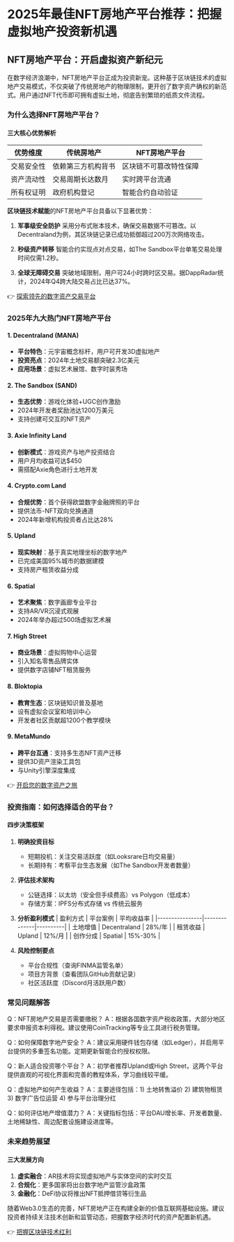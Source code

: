 # 2025年最佳NFT房地产平台推荐：把握虚拟地产投资新机遇

## NFT房地产平台：开启虚拟资产新纪元
在数字经济浪潮中，NFT房地产平台正成为投资新宠。这种基于区块链技术的虚拟地产交易模式，不仅突破了传统房地产的物理限制，更开创了数字资产确权的新范式。用户通过NFT代币即可拥有虚拟土地，彻底告别繁琐的纸质文件流程。

### 为什么选择NFT房地产平台？

#### 三大核心优势解析

| 优势维度       | 传统房地产                  | NFT房地产平台                |
|----------------|---------------------------|---------------------------|
| 交易安全性     | 依赖第三方机构背书          | 区块链不可篡改特性保障       |
| 资产流动性     | 交易周期长达数月            | 实时跨平台流通              |
| 所有权证明     | 政府机构登记                | 智能合约自动验证            |

**区块链技术赋能**的NFT房地产平台具备以下显著优势：

1. **军事级安全防护**
   采用分布式账本技术，确保交易数据不可篡改。以Decentraland为例，其区块链记录已成功抵御超过200万次网络攻击。

2. **秒级资产转移**
   智能合约实现点对点交易，如The Sandbox平台单笔交易处理时间仅需1.2秒。

3. **全球无障碍交易**
   突破地域限制，用户可24小时跨时区交易。据DappRadar统计，2024年Q4跨大陆交易占比已达37%。

👉 [探索领先的数字资产交易平台](https://bit.ly/okx_welcome)

### 2025年九大热门NFT房地产平台

#### 1. Decentraland (MANA)
- **平台特色**：元宇宙概念标杆，用户可开发3D虚拟地产
- **投资亮点**：2024年土地交易额突破2.3亿美元
- **应用场景**：虚拟艺术展馆、数字时装秀场

#### 2. The Sandbox (SAND)
- **生态优势**：游戏化体验+UGC创作激励
- 2024年开发者奖励池达1200万美元
- 支持创建可交互的NFT资产

#### 3. Axie Infinity Land
- **创新模式**：游戏资产与地产投资结合
- 用户月均收益可达$450
- 需搭配Axie角色进行土地开发

#### 4. Crypto.com Land
- **合规优势**：首个获得欧盟数字金融牌照的平台
- 提供法币-NFT双向兑换通道
- 2024年新增机构投资者占比达28%

#### 5. Upland
- **现实映射**：基于真实地理坐标的数字地产
- 已完成美国95%城市的数据建模
- 支持房产租赁收益分成

#### 6. Spatial
- **艺术聚焦**：数字画廊专业平台
- 支持AR/VR沉浸式观展
- 2024年举办超过500场虚拟艺术展

#### 7. High Street
- **商业场景**：虚拟购物中心运营
- 引入知名零售品牌实体
- 提供数字店铺NFT租赁服务

#### 8. Bloktopia
- **教育生态**：区块链知识普及基地
- 设有虚拟会议室和培训中心
- 开发者社区贡献超1200个教学模块

#### 9. MetaMundo
- **跨平台互通**：支持多生态NFT资产迁移
- 提供3D资产渲染工具包
- 与Unity引擎深度集成

👉 [开启您的数字资产之旅](https://bit.ly/okx_welcome)

### 投资指南：如何选择适合的平台？

#### 四步决策框架
1. **明确投资目标**
   - 短期投机：关注交易活跃度（如Looksrare日均交易量）
   - 长期持有：考察平台生态发展（如The Sandbox开发者数量）

2. **评估技术架构**
   - 公链选择：以太坊（安全但手续费高）vs Polygon（低成本）
   - 存储方案：IPFS分布式存储 vs 传统云服务

3. **分析盈利模式**
   | 盈利方式       | 平台案例       | 平均收益率 |
   |----------------|--------------|----------|
   | 土地增值       | Decentraland | 28%/年   |
   | 租赁收益       | Upland       | 12%/月   |
   | 创作分成       | Spatial      | 15%-30%  |

4. **风险控制要点**
   - 平台合规性（查询FINMA监管名单）
   - 项目方背景（查看团队GitHub贡献记录）
   - 社区活跃度（Discord月活跃用户数）

### 常见问题解答

Q：NFT房地产交易是否需要缴税？
A：根据各国数字资产税收政策，大部分地区要求申报资本利得税。建议使用CoinTracking等专业工具进行税务管理。

Q：如何保障数字地产安全？
A：建议采用硬件钱包存储（如Ledger），并启用平台提供的多重签名功能。定期更新智能合约授权权限。

Q：新人适合投资哪个平台？
A：初学者推荐Upland或High Street，这两个平台提供直观的可视化界面和完善的教程体系，学习曲线较平缓。

Q：虚拟地产如何产生收益？
A：主要途径包括：1) 土地转售溢价 2) 建筑物租赁 3) 数字广告位运营 4) 参与平台治理分红

Q：如何评估地产增值潜力？
A：关键指标包括：平台DAU增长率、开发者数量、土地稀缺性、周边配套设施建设进度等。

### 未来趋势展望

#### 三大发展方向
1. **虚实融合**：AR技术将实现虚拟地产与实体空间的实时交互
2. **合规化**：更多国家将出台数字地产监管沙盒政策
3. **金融化**：DeFi协议将推出NFT抵押借贷等衍生品

随着Web3.0生态的完善，NFT房地产正在构建全新的价值互联网基础设施。建议投资者持续关注技术创新和监管动态，把握数字经济时代的资产配置新机遇。

👉 [把握区块链技术红利](https://bit.ly/okx_welcome)